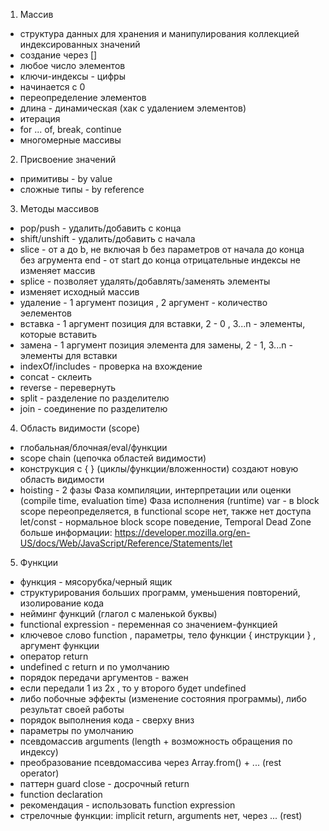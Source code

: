 1. Массив
- структура данных для хранения и манипулирования коллекцией индексированных значений
- создание через []
- любое число элементов
- ключи-индексы - цифры
- начинается с 0
- переопределение элементов
- длина - динамическая (хак с удалением элементов)
- итерация
- for ... of, break, continue
- многомерные массивы

2. Присвоение значений
- примитивы - by value
- сложные типы - by reference

3. Методы массивов
- pop/push - удалить/добавить с конца
- shift/unshift - удалить/добавить с начала
- slice - от a до b, не включая b
без параметров от начала до конца
без агрумента end - от start до конца
отрицательные индексы
не изменяет массив
- splice - позволяет удалять/добавлять/заменять элементы
- изменяет исходный массив
- удаление - 1 аргумент позиция , 2 аргумент - количество эелементов
- вставка - 1 аргумент позиция для вставки, 2 - 0 , 3...n - элементы, которые вставить
- замена - 1 аргумент позиция элемента для замены, 2 - 1, 3...n - элементы для вставки
- indexOf/includes - проверка на вхождение
- concat - склеить
- reverse - перевернуть 
- split - разделение по разделителю
- join - соединение по разделителю

4. Область видимости (scope)
- глобальная/блочная/eval/функции
- scope chain (цепочка областей видимости)
- конструкция с { } (циклы/функции/вложенности) создают новую область видимости
- hoisting - 2 фазы
 Фаза компиляции, интерпретации или оценки (compile time, evaluation time)
 Фаза исполнения (runtime)
 var - в block scope переопределяется, в functional scope нет, также нет доступа
 let/const - нормальное block scope поведение, 
 Temporal Dead Zone
 больше информации:
 https://developer.mozilla.org/en-US/docs/Web/JavaScript/Reference/Statements/let

5. Функции
- функция - мясорубка/черный ящик
- структурирования больших программ, уменьшения повторений, изолирование кода
- нейминг функций (глагол с маленькой буквы)
- functional expression - переменная со значением-функцией
- ключевое слово function , параметры, тело функции { инструкции }  , аргумент функции
- оператор return 
- undefined с return и по умолчанию
- порядок передачи аргументов - важен
- если передали 1 из 2х , то у второго будет undefined
- либо побочные эффекты (изменение состояния программы), либо результат своей работы
- порядок выполнения кода - сверху вниз
- параметры по умолчанию
- псевдомассив arguments (length + возможность обращения по индексу)
- преобразование псевдомассива через Array.from() + ... (rest operator)
- паттерн guard close - досрочный return
- function declaration
- рекомендация - использовать function expression
- стрелочные функции: implicit return, arguments нет, через ... (rest)